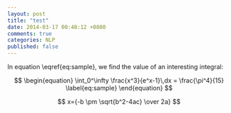 ```yaml
---
layout: post
title: "test"
date: 2014-03-17 00:48:12 +0800
comments: true
categories: NLP
published: false
---
```

In equation \eqref{eq:sample}, we find the value of an
interesting integral:

$$
\begin{equation}
  \int_0^\infty \frac{x^3}{e^x-1}\,dx = \frac{\pi^4}{15}
  \label{eq:sample}
\end{equation}
$$

$$
x={-b \pm \sqrt{b^2-4ac} \over 2a}
$$
